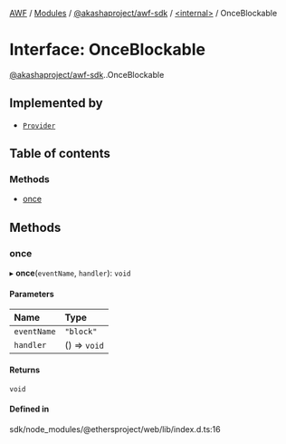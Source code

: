 [AWF](../README.md) / [Modules](../modules.md) / [@akashaproject/awf-sdk](../modules/akashaproject_awf_sdk.md) / [<internal\>](../modules/akashaproject_awf_sdk._internal_.md) / OnceBlockable

# Interface: OnceBlockable

[@akashaproject/awf-sdk](../modules/akashaproject_awf_sdk.md).[<internal>](../modules/akashaproject_awf_sdk._internal_.md).OnceBlockable

## Implemented by

- [`Provider`](../classes/akashaproject_awf_sdk._internal_.Provider.md)

## Table of contents

### Methods

- [once](akashaproject_awf_sdk._internal_.OnceBlockable.md#once)

## Methods

### once

▸ **once**(`eventName`, `handler`): `void`

#### Parameters

| Name | Type |
| :------ | :------ |
| `eventName` | ``"block"`` |
| `handler` | () => `void` |

#### Returns

`void`

#### Defined in

sdk/node_modules/@ethersproject/web/lib/index.d.ts:16
